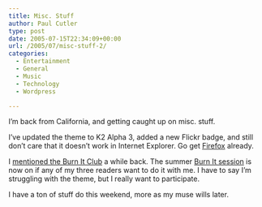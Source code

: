```yaml
---
title: Misc. Stuff
author: Paul Cutler
type: post
date: 2005-07-15T22:34:09+00:00
url: /2005/07/misc-stuff-2/
categories:
  - Entertainment
  - General
  - Music
  - Technology
  - Wordpress

---
```

I&#8217;m back from California, and getting caught up on misc. stuff.

I&#8217;ve updated the theme to K2 Alpha 3, added a new Flickr badge, and still don&#8217;t care that it doesn&#8217;t work in Internet Explorer. Go get [Firefox][1] already.

I [mentioned the Burn It Club][2] a while back. The summer [Burn It session][3] is now on if any of my three readers want to do it with me. I have to say I&#8217;m struggling with the theme, but I really want to participate.

I have a ton of stuff do this weekend, more as my muse wills later.

 [1]: http://www.mozilla.org/products/firefox/central.html
 [2]: http://www.paulcutler.org/blog/?p=315
 [3]: http://www.neuroticfishbowl.com/archives/cat_burn_it.html
